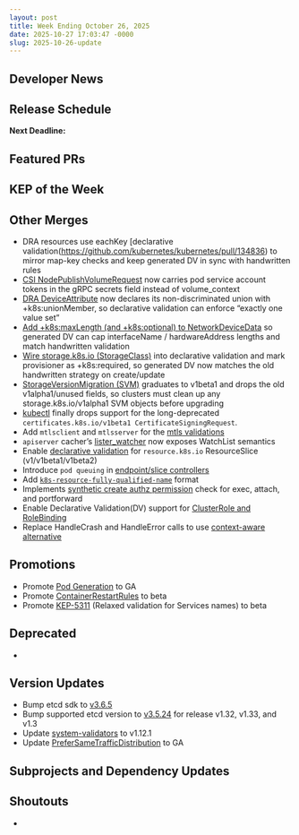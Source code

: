 ```yaml
---
layout: post
title: Week Ending October 26, 2025
date: 2025-10-27 17:03:47 -0000
slug: 2025-10-26-update
---
```


## Developer News


## Release Schedule

**Next Deadline:**


## Featured PRs


## KEP of the Week


## Other Merges

* DRA resources use eachKey [declarative validation(https://github.com/kubernetes/kubernetes/pull/134836) to mirror map-key checks and keep generated DV in sync with handwritten rules
* [CSI NodePublishVolumeRequest](https://github.com/kubernetes/kubernetes/pull/134826) now carries pod service account tokens in the gRPC secrets field instead of volume_context
* [DRA DeviceAttribute](https://github.com/kubernetes/kubernetes/pull/134824) now declares its non-discriminated union with +k8s:unionMember, so declarative validation can enforce “exactly one value set” 
* [Add +k8s:maxLength (and +k8s:optional) to NetworkDeviceData](https://github.com/kubernetes/kubernetes/pull/134807) so generated DV can cap interfaceName / hardwareAddress lengths and match handwritten validation
* [Wire storage.k8s.io (StorageClass)](https://github.com/kubernetes/kubernetes/pull/134796) into declarative validation and mark provisioner as +k8s:required, so generated DV now matches the old handwritten strategy on create/update
* [StorageVersionMigration (SVM)](https://github.com/kubernetes/kubernetes/pull/134784) graduates to v1beta1 and drops the old v1alpha1/unused fields, so clusters must clean up any storage.k8s.io/v1alpha1 SVM objects before upgrading
* [kubectl](https://github.com/kubernetes/kubernetes/pull/134782) finally drops support for the long-deprecated `certificates.k8s.io/v1beta1 CertificateSigningRequest`.
* Add `mtlsclient` and `mtlsserver` for the [mtls validations](https://github.com/kubernetes/kubernetes/pull/134778)
* `apiserver` cacher’s [lister_watcher](https://github.com/kubernetes/kubernetes/pull/134770) now exposes WatchList semantics
* Enable [declarative validation](https://github.com/kubernetes/kubernetes/pull/134767) for `resource.k8s.io` ResourceSlice (v1/v1beta1/v1beta2)
* Introduce `pod queuing` in [endpoint/slice controllers](https://github.com/kubernetes/kubernetes/pull/134739)
* Add [`k8s-resource-fully-qualified-name`](https://github.com/kubernetes/kubernetes/pull/134602/files) format
* Implements [synthetic create authz permission](https://github.com/kubernetes/kubernetes/pull/134577) check for exec, attach, and portforward
* Enable Declarative Validation(DV) support for [ClusterRole and RoleBinding](https://github.com/kubernetes/kubernetes/pull/134537)
* Replace HandleCrash and HandleError calls to use [context-aware alternative](https://github.com/kubernetes/kubernetes/pull/134450)


## Promotions

* Promote [Pod Generation](https://github.com/kubernetes/kubernetes/pull/134948) to GA
* Promote [ContainerRestartRules](https://github.com/kubernetes/kubernetes/pull/134631) to beta
* Promote [KEP-5311](https://github.com/kubernetes/kubernetes/pull/134493) (Relaxed validation for Services names) to beta

## Deprecated

*

## Version Updates

* Bump etcd sdk to [v3.6.5](https://github.com/kubernetes/kubernetes/pull/134780)
* Bump supported etcd version to [v3.5.24](https://github.com/kubernetes/kubernetes/pull/134779) for release v1.32, v1.33, and v1.3
* Update [system-validators](https://github.com/kubernetes/kubernetes/pull/134744) to v1.12.1
* Update [PreferSameTrafficDistribution](https://github.com/kubernetes/kubernetes/pull/134457) to GA


## Subprojects and Dependency Updates


## Shoutouts

* 
